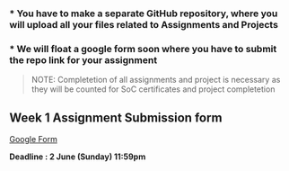 ### * You have to make a separate GitHub repository, where you will upload all your files related to Assignments and Projects
### * We will float a google form soon where you have to submit the repo link for your assignment
> NOTE: Completetion of all assignments and project is necessary as they will be counted for SoC certificates and project completetion

## Week 1 Assignment Submission form

[Google Form](https://docs.google.com/forms/d/e/1FAIpQLSfa6x3FwJ2aXM29sVa_RP1OXR7eohZw9JLldpC3N0Ur6gF5Ew/viewform?usp=sf_link)

**Deadline : 2 June (Sunday) 11:59pm**
